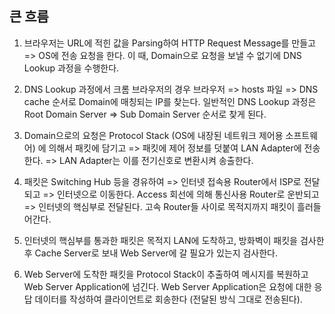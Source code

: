 ## 큰 흐름

1. 브라우저는 URL에 적힌 값을 Parsing하여 HTTP Request Message를 만들고 => OS에 전송 요청을 한다. 이 때, Domain으로 요청을 보낼 수 없기에 DNS Lookup 과정을 수행한다.

2. DNS Lookup 과정에서 크롬 브라우저의 경우 브라우저 => hosts 파일 => DNS cache 순서로 Domain에 매칭되는 IP를 찾는다. 일반적인 DNS Lookup 과정은 Root Domain Server => Sub Domain Server 순서로 찾게 된다.

3. Domain으로의 요청은 Protocol Stack (OS에 내장된 네트워크 제어용 소프트웨어) 에 의해서 패킷에 담기고 => 패킷에 제어 정보를 덧붙여 LAN Adapter에 전송한다. => LAN Adapter는 이를 전기신호로 변환시켜 송출한다.

4. 패킷은 Switching Hub 등을 경유하여 => 인터넷 접속용 Router에서 ISP로 전달되고 => 인터넷으로 이동한다. Access 회선에 의해 통신사용 Router로 운반되고 => 인터넷의 핵심부로 전달된다. 고속 Router들 사이로 목적지까지 패킷이 흘러들어간다.

5. 인터넷의 핵심부를 통과한 패킷은 목적지 LAN에 도착하고, 방화벽이 패킷을 검사한 후 Cache Server로 보내 Web Server에 갈 필요가 있는지 검사한다.

6. Web Server에 도착한 패킷을 Protocol Stack이 추출하여 메시지를 복원하고 Web Server Application에 넘긴다. Web Server Application은 요청에 대한 응답 데이터를 작성하여 클라이언트로 회송한다 (전달된 방식 그대로 전송된다).
